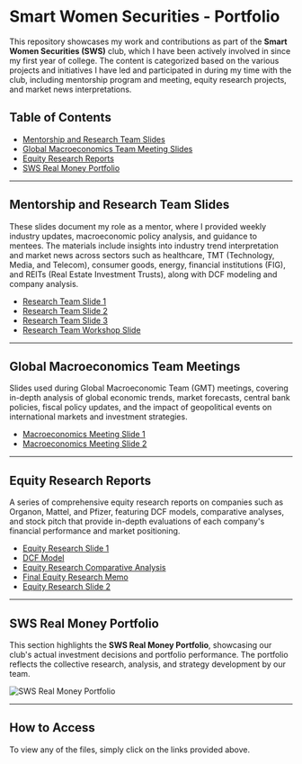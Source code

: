 # Smart Women Securities - Portfolio

This repository showcases my work and contributions as part of the **Smart Women Securities (SWS)** club, which I have been actively involved in since my first year of college. The content is categorized based on the various projects and initiatives I have led and participated in during my time with the club, including mentorship program and meeting, equity research projects, and market news interpretations. 



## Table of Contents
- [Mentorship and Research Team Slides](#mentorship-and-research-team-slides)
- [Global Macroeconomics Team Meeting Slides](#global-macroeconomics-team-meetings)
- [Equity Research Reports](#equity-research-reports)
- [SWS Real Money Portfolio](#sws-real-money-portfolio)

---

## Mentorship and Research Team Slides

These slides document my role as a mentor, where I provided weekly industry updates, macroeconomic policy analysis, and guidance to mentees. The materials include insights into industry trend interpretation and market news across sectors such as healthcare, TMT (Technology, Media, and Telecom), consumer goods, energy, financial institutions (FIG), and REITs (Real Estate Investment Trusts), along with DCF modeling and company analysis.

- [Research Team Slide 1](https://github.com/AnmengHao/SmartWomenSecurities-Portfolio/blob/e02a91dc0caf0e7482d63ae747bba945e95e72ca/SWS%20Research%20Team%20Meeting%20.pdf)
- [Research Team Slide 2](https://github.com/AnmengHao/SmartWomenSecurities-Portfolio/blob/e02a91dc0caf0e7482d63ae747bba945e95e72ca/SWS%20Research%20Team%20%20meeting.pdf)
- [Research Team Slide 3](https://github.com/AnmengHao/SmartWomenSecurities-Portfolio/blob/e02a91dc0caf0e7482d63ae747bba945e95e72ca/SWS%20Research%20Team%20meeting.pdf)
- [Research Team Workshop Slide]([path/to/research-team-slide4.pdf](https://github.com/AnmengHao/SmartWomenSecurities-Portfolio/blob/0e2794ffaec61cc850b7be8cf971a378e015f27e/SWS%20Research%20Team%20Workshop.pdf))

---

## Global Macroeconomics Team Meetings

Slides used during Global Macroeconomic Team (GMT) meetings, covering in-depth analysis of global economic trends, market forecasts, central bank policies, fiscal policy updates, and the impact of geopolitical events on international markets and investment strategies.


- [Macroeconomics Meeting Slide 1](path/to/macroeconomics-slide1.pdf)
- [Macroeconomics Meeting Slide 2](path/to/macroeconomics-slide2.pdf)

---

## Equity Research Reports

A series of comprehensive equity research reports on companies such as Organon, Mattel, and Pfizer, featuring DCF models, comparative analyses, and stock pitch that provide in-depth evaluations of each company's financial performance and market positioning.


- [Equity Research Slide 1](path/to/equity-research-slide1.pdf)
- [DCF Model](path/to/dcf-model.pdf)
- [Equity Research Comparative Analysis](path/to/equity-research-comparative-analysis.pdf)
- [Final Equity Research Memo](path/to/final-equity-research-memo.pdf)
- [Equity Research Slide 2](path/to/equity-research-slide2.pdf)

---

## SWS Real Money Portfolio

This section highlights the **SWS Real Money Portfolio**, showcasing our club's actual investment decisions and portfolio performance. The portfolio reflects the collective research, analysis, and strategy development by our team.

![SWS Real Money Portfolio](path/to/portfolio.png)

---

## How to Access

To view any of the files, simply click on the links provided above.
